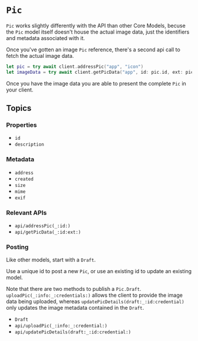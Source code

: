 # ``Pic``

`Pic` works slightly differently with the API than other Core Models, becuse the `Pic` model itself doesn't house the actual image data, just the identifiers and metadata associated with it.

Once you've gotten an image `Pic` reference, there's a second api call to fetch the actual image data.

```swift
let pic = try await client.addressPic("app", "icon")
let imageData = try await client.getPicData("app", id: pic.id, ext: pic.mime.split(by: "/").last)
```

Once you have the image data you are able to present the complete `Pic` in your client.

## Topics

### Properties

- ``id``
- ``description``

### Metadata

- ``address``
- ``created``
- ``size``
- ``mime``
- ``exif``

### Relevant APIs

- ``api/addressPic(_:id:)``
- ``api/getPicData(_:id:ext:)``

### Posting

Like other models, start with a ``Draft``.

Use a unique id to post a new `Pic`, or use an existing id to update an existing model.

Note that there are two methods to publish a `Pic.Draft`. `uploadPic(_:info:_:credentials:)` allows the client to provide the image data being uploaded, whereas `updatePicDetails(draft:_:id:credential)` only updates the image metadata contained in the `Draft`.

- ``Draft``
- ``api/uploadPic(_:info:_:credential:)``
- ``api/updatePicDetails(draft:_:id:credential:)``
